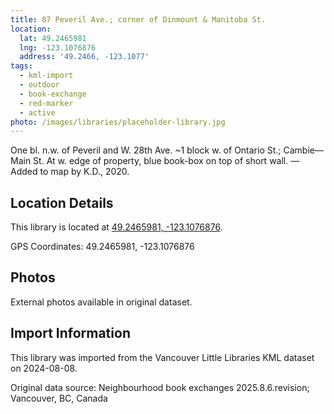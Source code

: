 ```yaml
---
title: 87 Peveril Ave.; corner of Dinmount & Manitoba St.
location:
  lat: 49.2465981
  lng: -123.1076876
  address: '49.2466, -123.1077'
tags:
  - kml-import
  - outdoor
  - book-exchange
  - red-marker
  - active
photo: /images/libraries/placeholder-library.jpg
---
```

One bl. n.w. of Peveril and W. 28th Ave.
~1 block w. of Ontario St.; Cambie—Main St.
At w. edge of property, blue book-box on top of short wall.
—Added to map by K.D., 2020. 

## Location Details

This library is located at [49.2465981, -123.1076876](https://www.google.com/maps?q=49.2465981,-123.1076876).

GPS Coordinates: 49.2465981, -123.1076876

## Photos

External photos available in original dataset.

## Import Information

This library was imported from the Vancouver Little Libraries KML dataset on 2024-08-08.

Original data source: Neighbourhood book exchanges 2025.8.6.revision; Vancouver, BC, Canada
